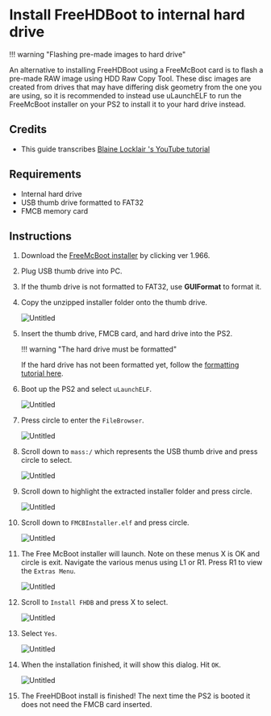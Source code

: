 # Install FreeHDBoot to internal hard drive

!!! warning "Flashing pre-made images to hard drive"

An alternative to installing FreeHDBoot using a FreeMcBoot card is to flash a pre-made RAW image using HDD Raw Copy Tool. These disc images are created from drives that may have differing disk geometry from the one you are using, so it is recommended to instead use uLaunchELF to run the FreeMcBoot installer on your PS2 to install it to your hard drive instead.

## Credits

- This guide transcribes [
Blaine Locklair
's YouTube tutorial](https://www.youtube.com/watch?v=C02j3wTuJag)

## Requirements

* Internal hard drive
* USB thumb drive formatted to FAT32
* FMCB memory card

## Instructions

1. Download the [FreeMcBoot installer](https://israpps.github.io/FreeMcBoot-Installer/test/8_Downloads.html) by clicking ver 1.966.
2. Plug USB thumb drive into PC.
3. If the thumb drive is not formatted to FAT32, use **GUIFormat** to format it.
4. Copy the unzipped installer folder onto the thumb drive.

    ![Untitled](../assets/freehdboot_0.png)

1. Insert the thumb drive, FMCB card, and hard drive into the PS2.

    !!! warning "The hard drive must be formatted"

    If the hard drive has not been formatted yet, follow the [formatting tutorial here](create-drive-partitions.html).

2. Boot up the PS2 and select `uLaunchELF`.

    ![Untitled](../assets/freehdboot_1.png)

1. Press circle to enter the `FileBrowser`.

    ![Untitled](../assets/freehdboot_2.png)

1. Scroll down to `mass:/` which represents the USB thumb drive and press circle to select.

    ![Untitled](../assets/freehdboot_3.png)

1. Scroll down to highlight the extracted installer folder and press circle.

    ![Untitled](../assets/freehdboot_4.png)

1. Scroll down to `FMCBInstaller.elf` and press circle.

    ![Untitled](../assets/freehdboot_5.png)

1. The Free McBoot installer will launch. Note on these menus X is OK and circle is exit. Navigate the various menus using L1 or R1. Press R1 to view the `Extras Menu`.

    ![Untitled](../assets/freehdboot_6.png)

1. Scroll to `Install FHDB` and press X to select.

    ![Untitled](../assets/freehdboot_7.png)

1. Select `Yes`.

    ![Untitled](../assets/freehdboot_8.png)

1. When the installation finished, it will show this dialog. Hit `OK`.

    ![Untitled](../assets/freehdboot_9.png)

1. The FreeHDBoot install is finished! The next time the PS2 is booted it does not need the FMCB card inserted.